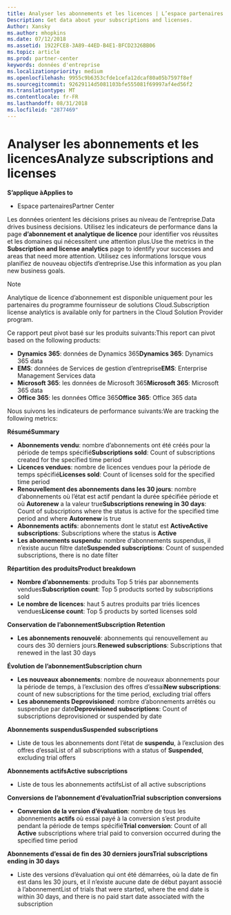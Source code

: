 ```yaml
---
title: Analyser les abonnements et les licences | L’espace partenaires
Description: Get data about your subscriptions and licenses.
Author: Xansky
ms.author: mhopkins
ms.date: 07/12/2018
ms.assetid: 1922FCE8-3A89-44ED-B4E1-BFCD2326BB06
ms.topic: article
ms.prod: partner-center
keywords: données d'entreprise
ms.localizationpriority: medium
ms.openlocfilehash: 9955c9b6353cfde1cefa12dcaf80a05b7597f8ef
ms.sourcegitcommit: 92629114d5081103bfe555081f69997af4ed56f2
ms.translationtype: MT
ms.contentlocale: fr-FR
ms.lasthandoff: 08/31/2018
ms.locfileid: "2877469"
---
```

# <a name="analyze-subscriptions-and-licenses"></a><span data-ttu-id="f4794-103">Analyser les abonnements et les licences</span><span class="sxs-lookup"><span data-stu-id="f4794-103">Analyze subscriptions and licenses</span></span> 

**<span data-ttu-id="f4794-104">S’applique à</span><span class="sxs-lookup"><span data-stu-id="f4794-104">Applies to</span></span>**
- <span data-ttu-id="f4794-105">Espace partenaires</span><span class="sxs-lookup"><span data-stu-id="f4794-105">Partner Center</span></span>

<span data-ttu-id="f4794-106">Les données orientent les décisions prises au niveau de l’entreprise.</span><span class="sxs-lookup"><span data-stu-id="f4794-106">Data drives business decisions.</span></span> <span data-ttu-id="f4794-107">Utilisez les indicateurs de performance dans la page **d’abonnement et analytique de licence** pour identifier vos réussites et les domaines qui nécessitent une attention plus.</span><span class="sxs-lookup"><span data-stu-id="f4794-107">Use the metrics in the **Subscription and license analytics** page to identify your successes and areas that need more attention.</span></span> <span data-ttu-id="f4794-108">Utilisez ces informations lorsque vous planifiez de nouveau objectifs d’entreprise.</span><span class="sxs-lookup"><span data-stu-id="f4794-108">Use this information as you plan new business goals.</span></span>

> [!NOTE]
> <span data-ttu-id="f4794-109">Analytique de licence d’abonnement est disponible uniquement pour les partenaires du programme fournisseur de solutions Cloud.</span><span class="sxs-lookup"><span data-stu-id="f4794-109">Subscription license analytics is available only for partners in the Cloud Solution Provider program.</span></span>


<span data-ttu-id="f4794-110">Ce rapport peut pivot basé sur les produits suivants:</span><span class="sxs-lookup"><span data-stu-id="f4794-110">This report can pivot based on the following products:</span></span>

 - <span data-ttu-id="f4794-111">**Dynamics 365**: données de Dynamics 365</span><span class="sxs-lookup"><span data-stu-id="f4794-111">**Dynamics 365**: Dynamics 365 data</span></span>  
 - <span data-ttu-id="f4794-112">**EMS**: données de Services de gestion d’entreprise</span><span class="sxs-lookup"><span data-stu-id="f4794-112">**EMS**: Enterprise Management Services data</span></span>  
 - <span data-ttu-id="f4794-113">**Microsoft 365**: les données de Microsoft 365</span><span class="sxs-lookup"><span data-stu-id="f4794-113">**Microsoft 365**: Microsoft 365 data</span></span>  
 - <span data-ttu-id="f4794-114">**Office 365**: les données Office 365</span><span class="sxs-lookup"><span data-stu-id="f4794-114">**Office 365**: Office 365 data</span></span>  


<span data-ttu-id="f4794-115">Nous suivons les indicateurs de performance suivants:</span><span class="sxs-lookup"><span data-stu-id="f4794-115">We are tracking the following metrics:</span></span>

**<span data-ttu-id="f4794-116">Résumé</span><span class="sxs-lookup"><span data-stu-id="f4794-116">Summary</span></span>**  
 - <span data-ttu-id="f4794-117">**Abonnements vendu**: nombre d’abonnements ont été créés pour la période de temps spécifié</span><span class="sxs-lookup"><span data-stu-id="f4794-117">**Subscriptions sold**: Count of subscriptions created for the specified time period</span></span>  
 - <span data-ttu-id="f4794-118">**Licences vendues**: nombre de licences vendues pour la période de temps spécifié</span><span class="sxs-lookup"><span data-stu-id="f4794-118">**Licenses sold**: Count of licenses sold for the specified time period</span></span>   
 - <span data-ttu-id="f4794-119">**Renouvellement des abonnements dans les 30 jours**: nombre d’abonnements où l’état est actif pendant la durée spécifiée période et où **Autorenew** a la valeur true</span><span class="sxs-lookup"><span data-stu-id="f4794-119">**Subscriptions renewing in 30 days**: Count of subscriptions where the status is active for the specified time period and where **Autorenew** is true</span></span>
 - <span data-ttu-id="f4794-120">**Abonnements actifs**: abonnements dont le statut est **Active**</span><span class="sxs-lookup"><span data-stu-id="f4794-120">**Active subscriptions**: Subscriptions where the status is **Active**</span></span>  
 - <span data-ttu-id="f4794-121">**Les abonnements suspendu**: nombre d’abonnements suspendus, il n’existe aucun filtre date</span><span class="sxs-lookup"><span data-stu-id="f4794-121">**Suspended subscriptions**: Count of suspended subscriptions, there is no date filter</span></span>  

**<span data-ttu-id="f4794-122">Répartition des produits</span><span class="sxs-lookup"><span data-stu-id="f4794-122">Product breakdown</span></span>**  
 - <span data-ttu-id="f4794-123">**Nombre d’abonnements**: produits Top 5 triés par abonnements vendues</span><span class="sxs-lookup"><span data-stu-id="f4794-123">**Subscription count**: Top 5 products sorted by subscriptions sold</span></span>  
 - <span data-ttu-id="f4794-124">**Le nombre de licences**: haut 5 autres produits par triés licences vendues</span><span class="sxs-lookup"><span data-stu-id="f4794-124">**License count**: Top 5 products by sorted licenses sold</span></span>

**<span data-ttu-id="f4794-125">Conservation de l’abonnement</span><span class="sxs-lookup"><span data-stu-id="f4794-125">Subscription Retention</span></span>**
 - <span data-ttu-id="f4794-126">**Les abonnements renouvelé**: abonnements qui renouvellement au cours des 30 derniers jours.</span><span class="sxs-lookup"><span data-stu-id="f4794-126">**Renewed subscriptions**: Subscriptions that renewed in the last 30 days</span></span>  

**<span data-ttu-id="f4794-127">Évolution de l’abonnement</span><span class="sxs-lookup"><span data-stu-id="f4794-127">Subscription churn</span></span>**  
 - <span data-ttu-id="f4794-128">**Les nouveaux abonnements**: nombre de nouveaux abonnements pour la période de temps, à l’exclusion des offres d’essai</span><span class="sxs-lookup"><span data-stu-id="f4794-128">**New subscriptions**: count of new subscriptions for the time period, excluding trial offers</span></span>  
 - <span data-ttu-id="f4794-129">**Les abonnements Deprovisioned**: nombre d’abonnements arrêtés ou suspendue par date</span><span class="sxs-lookup"><span data-stu-id="f4794-129">**Deprovisioned subscriptions**: Count of subscriptions deprovisioned or suspended by date</span></span>  

**<span data-ttu-id="f4794-130">Abonnements suspendus</span><span class="sxs-lookup"><span data-stu-id="f4794-130">Suspended subscriptions</span></span>**  
 - <span data-ttu-id="f4794-131">Liste de tous les abonnements dont l’état de **suspendu**, à l’exclusion des offres d’essai</span><span class="sxs-lookup"><span data-stu-id="f4794-131">List of all subscriptions with a status of **Suspended**, excluding trial offers</span></span>  
  
**<span data-ttu-id="f4794-132">Abonnements actifs</span><span class="sxs-lookup"><span data-stu-id="f4794-132">Active subscriptions</span></span>**
 - <span data-ttu-id="f4794-133">Liste de tous les abonnements actifs</span><span class="sxs-lookup"><span data-stu-id="f4794-133">List of all active subscriptions</span></span>  

**<span data-ttu-id="f4794-134">Conversions de l’abonnement d’évaluation</span><span class="sxs-lookup"><span data-stu-id="f4794-134">Trial subscription conversions</span></span>**  
 - <span data-ttu-id="f4794-135">**Conversion de la version d’évaluation**: nombre de tous les abonnements **actifs** où essai payé à la conversion s’est produite pendant la période de temps spécifié</span><span class="sxs-lookup"><span data-stu-id="f4794-135">**Trial conversion**: Count of all **Active** subscriptions where trial paid to conversion occurred during the specified time period</span></span>  

**<span data-ttu-id="f4794-136">Abonnements d’essai de fin des 30 derniers jours</span><span class="sxs-lookup"><span data-stu-id="f4794-136">Trial subscriptions ending in 30 days</span></span>**  
 - <span data-ttu-id="f4794-137">Liste des versions d’évaluation qui ont été démarrées, où la date de fin est dans les 30 jours, et il n’existe aucune date de début payant associé à l’abonnement</span><span class="sxs-lookup"><span data-stu-id="f4794-137">List of trials that were started, where the end date is within 30 days, and there is no paid start date associated with the subscription</span></span>  

  